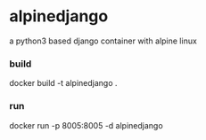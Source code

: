 # alpinedjango

a python3 based django container with alpine linux

### build

docker build -t alpinedjango .

### run 

docker run -p 8005:8005 -d alpinedjango
